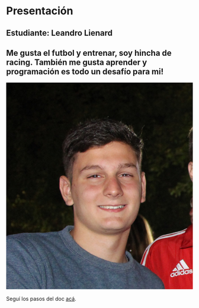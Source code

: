 # Presentación

## Estudiante: Leandro Lienard


## Me gusta el futbol y entrenar, soy hincha de racing. También me gusta aprender y programación es todo un desafío para mi! 

![mi foto](imagen2.jpg)

Seguí los pasos del doc [acá](https://docs.google.com/document/d/e/2PACX-1vTNHQ5dzaVFhKPd4UxLOGhZa9Ix_bDgpyIftq4gqzz7674dHmHkcH2oH9TpQ_TsghZkiSPBoUm2ftzM/pub).
